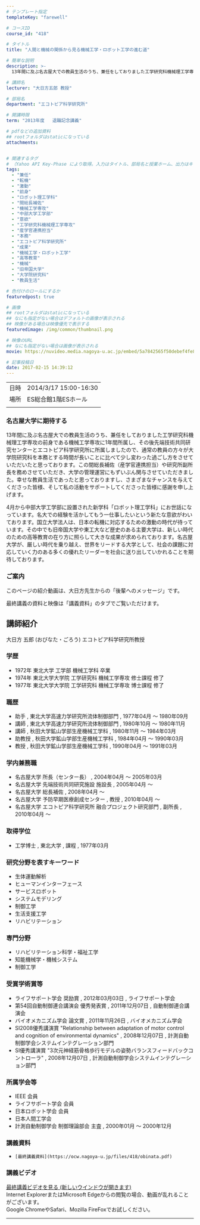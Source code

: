 ```yaml
---
# テンプレート指定
templateKey: "farewell"

# コースID
course_id: "418"

# タイトル
title: "人間と機械の関係から見る機械工学・ロボット工学の進む道"

# 簡単な説明
description: >-
  13年間に及ぶ名古屋大での教員生活のうち、兼任をしておりました工学研究科機械理工学専攻の前身である機械工学専攻に1年間所属し、その後先端技術共同研究センターとエコトピア科学研究所に所属しましたので、通常の教員の方々が大学院研究科を本務とする時間が長いことに比べて少し変わった過ごし方をさせていただいたと思っております。この間総長補佐（産学官連携担当）や研究所副所長を務めさせていただき、大学の管理 ....

# 講師名
lecturer: "大日方五郎 教授"

# 部局名
department: "エコトピア科学研究所"

# 開講時限
term: "2013年度	退職記念講義"

# pdfなどの追加資料
## rootフォルダはstaticになっている
attachments:


# 関連するタグ
# （Yahoo API Key-Phase により取得。入力はタイトル、部局名と授業ホーム、出力はキーフレーズ（tags））
tags:
  - "兼任"
  - "転機"
  - "激動"
  - "前身"
  - "ロボット理工学科"
  - "間総長補佐"
  - "機械工学専攻"
  - "中部大学工学部"
  - "意欲"
  - "工学研究科機械理工学専攻"
  - "産学官連携担当"
  - "本務"
  - "エコトピア科学研究所"
  - "成果"
  - "機械工学・ロボット工学"
  - "高等教育"
  - "機械"
  - "旧帝国大学"
  - "大学院研究科"
  - "教員生活"

# 色付けのロールにするか
featuredpost: true

# 画像
## rootフォルダはstaticになっている
## なにも指定がない場合はデフォルトの画像が表示される
## 映像がある場合は映像優先で表示する
featuredimage: /img/common/thumbnail.png

# 映像のURL
## なにも指定がない場合は画像が表示される
movie: https://nuvideo.media.nagoya-u.ac.jp/embed/5a7842565f50debef4fe8ff59cf6fb76374e6c13

# 記事投稿日
date: 2017-02-15 14:39:12
---
```


|   |   |
|---|---|
| 日時 | 2014/3/17  15:00-16:30 |
| 場所 | ES総合館1階ESホール |
|   |   |


### 名古屋大学に期待する

13年間に及ぶ名古屋大での教員生活のうち、兼任をしておりました工学研究科機械理工学専攻の前身である機械工学専攻に1年間所属し、その後先端技術共同研究センターとエコトピア科学研究所に所属しましたので、通常の教員の方々が大学院研究科を本務とする時間が長いことに比べて少し変わった過ごし方をさせていただいたと思っております。この間総長補佐（産学官連携担当）や研究所副所長を務めさせていただき、大学の管理運営にもずいぶん関与させていただきました。幸せな教員生活であったと思っておりますし、さまざまなチャンスを与えてくださった皆様、そして私の活動をサポートしてくださった皆様に感謝を申し上げます。

4月から中部大学工学部に設置された新学科「ロボット理工学科」にお世話になっています。名大での経験を活かしてもう一仕事したいという新たな意欲がわいております。国立大学法人は、日本の転機に対応するための激動の時代が待っています。その中でも旧帝国大学や東工大など歴史のある主要大学は、新しい時代のための高等教育の在り方に照らして大きな成果が求められております。名古屋大学が、厳しい時代を乗り越え、世界をリードする大学として、社会の課題に対応していく力のある多くの優れたリーダーを社会に送り出していかれることを期待しております。

### ご案内

このページの紹介動画は、大日方先生からの「後輩へのメッセージ」です。

最終講義の資料と映像は「講義資料」のタブでご覧いただけます。


## 講師紹介

大日方 五郎 (おびなた・ごろう) エコトピア科学研究所教授

### 学歴

* 1972年 東北大学 工学部 機械工学科 卒業
* 1974年 東北大学大学院 工学研究科 機械工学専攻 修士課程 修了
* 1977年 東北大学大学院 工学研究科 機械工学専攻 博士課程 修了

### 職歴

* 助手 , 東北大学高速力学研究所流体制御部門 , 1977年04月 〜 1980年09月
* 講師 , 東北大学高速力学研究所流体制御部門 , 1980年10月 〜 1980年11月
* 講師 , 秋田大学鉱山学部生産機械工学科 , 1980年11月 〜 1984年03月
* 助教授 , 秋田大学鉱山学部生産機械工学科 , 1984年04月 〜 1990年03月
* 教授 , 秋田大学鉱山学部生産機械工学科 , 1990年04月 〜 1991年03月

### 学内兼務職

* 名古屋大学 所長（センター長） , 2004年04月 〜 2005年03月
* 名古屋大学 先端技術共同研究施設 施設長 , 2005年04月 〜
* 名古屋大学 総長補佐 , 2008年04月 〜
* 名古屋大学 予防早期医療創成センター , 教授 , 2010年04月 〜
* 名古屋大学 エコトピア科学研究所 融合プロジェクト研究部門 , 副所長 , 2010年04月 〜

### 取得学位

* 工学博士 , 東北大学 , 課程 , 1977年03月

### 研究分野を表すキーワード

* 生体運動解析
* ヒューマンインターフェース
* サービスロボット
* システムモデリング
* 制御工学
* 生活支援工学
* リハビリテーション

### 専門分野

* リハビリテーション科学・福祉工学
* 知能機械学・機械システム
* 制御工学

### 受賞学術賞等

* ライフサポート学会 奨励賞 , 2012年03月03日 , ライフサポート学会
* 第54回自動制御連合講演会 優秀発表賞 , 2011年12月07日 , 自動制御連合講演会
* バイオメカニズム学会 論文賞 , 2011年11月26日 , バイオメカニズム学会
* SI2008優秀講演賞 "Relationship between adaptation of motor control and cognition of environmental dynamics" , 2008年12月07日 , 計測自動制御学会システムインテグレーション部門
* SI優秀講演賞 "3次元神経筋骨格歩行モデルの姿勢バランスフィードバックコントローラ" , 2008年12月07日 , 計測自動制御学会システムインテグレーション部門

### 所属学会等

* IEEE 会員
* ライフサポート学会 会員
* 日本ロボット学会 会員
* 日本人間工学会
* 計測自動制御学会 制御理論部会 主査 , 2000年01月 〜 2000年12月


### 講義資料


-     [最終講義資料](https://ocw.nagoya-u.jp/files/418/obinata.pdf) 


### 講義ビデオ



<a href="https://nuvideo.media.nagoya-u.ac.jp/embed/5096b48ada9eef8868aa72c5889a7c5fd681d2f1" target="blank"> 最終講義ビデオを見る (新しいウインドウが開きます) </a> <br />Internet ExplorerまたはMicrosoft Edgeからの閲覧の場合、動画が乱れることがございます。 <br />Google ChromeやSafari、Mozilla FireFoxでお試しください。



-----